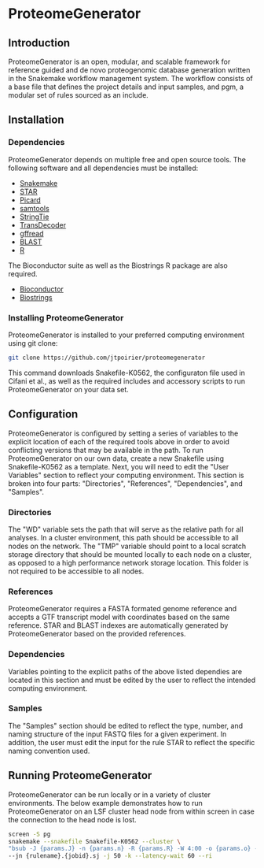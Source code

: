 # ProteomeGenerator

## Introduction

ProteomeGenerator is an open, modular, and scalable framework for reference guided and de novo proteogenomic database generation written in the Snakemake workflow management system. The workflow consists of a base file that defines the project details and input samples, and pgm, a modular set of rules sourced as an include.


## Installation

### Dependencies

ProteomeGenerator depends on multiple free and open source tools. The following software and all dependencies must be installed:

* [Snakemake](https://snakemake.readthedocs.io/en/stable/)
* [STAR](https://github.com/alexdobin/STAR)
* [Picard](http://broadinstitute.github.io/picard/)
* [samtools](http://samtools.sourceforge.net)
* [StringTie](https://ccb.jhu.edu/software/stringtie/)
* [TransDecoder](https://github.com/TransDecoder/TransDecoder/wiki)
* [gffread](https://github.com/gpertea/gffread)
* [BLAST](https://blast.ncbi.nlm.nih.gov/Blast.cgi)
* [R](https://conda.io/docs/user-guide/tasks/use-r-with-conda.html)

The Bioconductor suite as well as the Biostrings R package are also required.

* [Bioconductor](https://bioconductor.org/)
* [Biostrings](https://bioconductor.org/packages/release/bioc/html/Biostrings.html)

### Installing ProteomeGenerator

ProteomeGenerator is installed to your preferred computing environment using git clone:

```bash
git clone https://github.com/jtpoirier/proteomegenerator
```


This command downloads Snakefile-K0562, the configuraton file used in Cifani et al., as well as the required includes and accessory scripts to run ProteomeGenerator on your data set.

## Configuration

ProteomeGenerator is configured by setting a series of variables to the explicit location of each of the required tools above in order to avoid conflicting versions that may be available in the path. To run ProteomeGenerator on our own data, create a new Snakefile using Snakefile-K0562 as a template. Next, you will need to edit the "User Variables" section to reflect your computing environment. This section is broken into four parts: "Directories", "References", "Dependencies", and "Samples".

### Directories

The "WD" variable sets the path that will serve as the relative path for all analyses. In a cluster environment, this path should be accessible to all nodes on the network. The "TMP" variable should point to a local scratch storage directory that should be mounted locally to each node on a cluster, as opposed to a high performance network storage location. This folder is not required to be accessible to all nodes.

### References

ProteomeGenerator requires a FASTA formated genome reference and accepts a GTF transcript model with coordinates based on the same reference. STAR and BLAST indexes are automatically generated by ProteomeGenerator based on the provided references.

### Dependencies

Variables pointing to the explicit paths of the above listed dependies are located in this section and must be edited by the user to reflect the intended computing environment.

### Samples

The "Samples" section should be edited to reflect the type, number, and naming structure of the input FASTQ files for a given experiment. In addition, the user must edit the input for the rule STAR to reflect the specific naming convention used.

## Running ProteomeGenerator

ProteomeGenerator can be run locally or in a variety of cluster environments. The below example demonstrates how to run ProteomeGenerator on an LSF cluster head node from within screen in case the connection to the head node is lost.

```bash
screen -S pg
snakemake --snakefile Snakefile-K0562 --cluster \
"bsub -J {params.J} -n {params.n} -R {params.R} -W 4:00 -o {params.o} -eo {params.eo}" \
--jn {rulename}.{jobid}.sj -j 50 -k --latency-wait 60 --ri
```